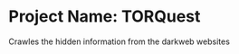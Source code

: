 <H1> Project Name: TORQuest </H1>
<p> Crawles the hidden information from the darkweb websites </p>
